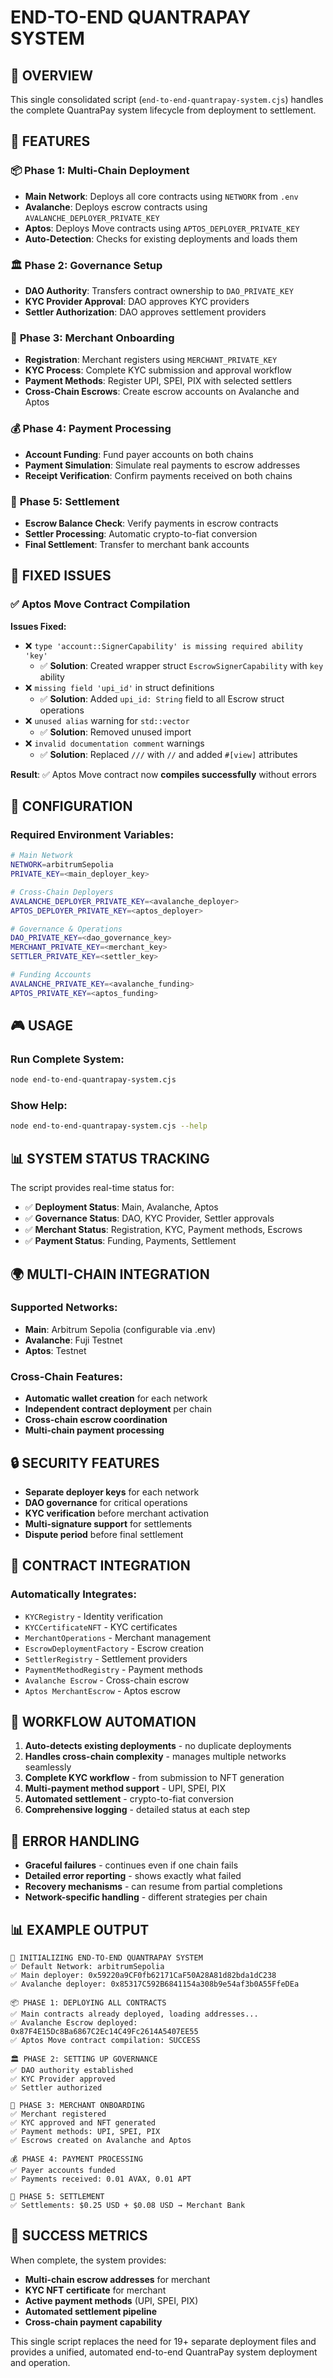 # END-TO-END QUANTRAPAY SYSTEM

## 🎯 OVERVIEW
This single consolidated script (`end-to-end-quantrapay-system.cjs`) handles the complete QuantraPay system lifecycle from deployment to settlement.

## 🚀 FEATURES

### 📦 **Phase 1: Multi-Chain Deployment**
- **Main Network**: Deploys all core contracts using `NETWORK` from `.env`
- **Avalanche**: Deploys escrow contracts using `AVALANCHE_DEPLOYER_PRIVATE_KEY`
- **Aptos**: Deploys Move contracts using `APTOS_DEPLOYER_PRIVATE_KEY`
- **Auto-Detection**: Checks for existing deployments and loads them

### 🏛️ **Phase 2: Governance Setup**
- **DAO Authority**: Transfers contract ownership to `DAO_PRIVATE_KEY`
- **KYC Provider Approval**: DAO approves KYC providers
- **Settler Authorization**: DAO approves settlement providers

### 🏪 **Phase 3: Merchant Onboarding**
- **Registration**: Merchant registers using `MERCHANT_PRIVATE_KEY`
- **KYC Process**: Complete KYC submission and approval workflow
- **Payment Methods**: Register UPI, SPEI, PIX with selected settlers
- **Cross-Chain Escrows**: Create escrow accounts on Avalanche and Aptos

### 💰 **Phase 4: Payment Processing**
- **Account Funding**: Fund payer accounts on both chains
- **Payment Simulation**: Simulate real payments to escrow addresses
- **Receipt Verification**: Confirm payments received on both chains

### 🏁 **Phase 5: Settlement**
- **Escrow Balance Check**: Verify payments in escrow contracts
- **Settler Processing**: Automatic crypto-to-fiat conversion
- **Final Settlement**: Transfer to merchant bank accounts

## 🔧 FIXED ISSUES

### ✅ **Aptos Move Contract Compilation**
**Issues Fixed:**
- ❌ `type 'account::SignerCapability' is missing required ability 'key'`
  - ✅ **Solution**: Created wrapper struct `EscrowSignerCapability` with `key` ability
- ❌ `missing field 'upi_id'` in struct definitions  
  - ✅ **Solution**: Added `upi_id: String` field to all Escrow struct operations
- ❌ `unused alias` warning for `std::vector`
  - ✅ **Solution**: Removed unused import
- ❌ `invalid documentation comment` warnings
  - ✅ **Solution**: Replaced `///` with `//` and added `#[view]` attributes

**Result**: ✅ Aptos Move contract now **compiles successfully** without errors

## 🔧 CONFIGURATION

### Required Environment Variables:
```bash
# Main Network
NETWORK=arbitrumSepolia
PRIVATE_KEY=<main_deployer_key>

# Cross-Chain Deployers
AVALANCHE_DEPLOYER_PRIVATE_KEY=<avalanche_deployer>
APTOS_DEPLOYER_PRIVATE_KEY=<aptos_deployer>

# Governance & Operations
DAO_PRIVATE_KEY=<dao_governance_key>
MERCHANT_PRIVATE_KEY=<merchant_key>
SETTLER_PRIVATE_KEY=<settler_key>

# Funding Accounts
AVALANCHE_PRIVATE_KEY=<avalanche_funding>
APTOS_PRIVATE_KEY=<aptos_funding>
```

## 🎮 USAGE

### Run Complete System:
```bash
node end-to-end-quantrapay-system.cjs
```

### Show Help:
```bash
node end-to-end-quantrapay-system.cjs --help
```

## 📊 SYSTEM STATUS TRACKING

The script provides real-time status for:

- ✅ **Deployment Status**: Main, Avalanche, Aptos
- ✅ **Governance Status**: DAO, KYC Provider, Settler approvals
- ✅ **Merchant Status**: Registration, KYC, Payment methods, Escrows
- ✅ **Payment Status**: Funding, Payments, Settlement

## 🌍 MULTI-CHAIN INTEGRATION

### Supported Networks:
- **Main**: Arbitrum Sepolia (configurable via .env)
- **Avalanche**: Fuji Testnet
- **Aptos**: Testnet

### Cross-Chain Features:
- **Automatic wallet creation** for each network
- **Independent contract deployment** per chain
- **Cross-chain escrow coordination**
- **Multi-chain payment processing**

## 🔒 SECURITY FEATURES

- **Separate deployer keys** for each network
- **DAO governance** for critical operations
- **KYC verification** before merchant activation
- **Multi-signature support** for settlements
- **Dispute period** before final settlement

## 📝 CONTRACT INTEGRATION

### Automatically Integrates:
- `KYCRegistry` - Identity verification
- `KYCCertificateNFT` - KYC certificates
- `MerchantOperations` - Merchant management
- `EscrowDeploymentFactory` - Escrow creation
- `SettlerRegistry` - Settlement providers
- `PaymentMethodRegistry` - Payment methods
- `Avalanche Escrow` - Cross-chain escrow
- `Aptos MerchantEscrow` - Aptos escrow

## 🎯 WORKFLOW AUTOMATION

1. **Auto-detects existing deployments** - no duplicate deployments
2. **Handles cross-chain complexity** - manages multiple networks seamlessly
3. **Complete KYC workflow** - from submission to NFT generation
4. **Multi-payment method support** - UPI, SPEI, PIX
5. **Automated settlement** - crypto-to-fiat conversion
6. **Comprehensive logging** - detailed status at each step

## 🔄 ERROR HANDLING

- **Graceful failures** - continues even if one chain fails
- **Detailed error reporting** - shows exactly what failed
- **Recovery mechanisms** - can resume from partial completions
- **Network-specific handling** - different strategies per chain

## 📊 EXAMPLE OUTPUT

```
🚀 INITIALIZING END-TO-END QUANTRAPAY SYSTEM
✅ Default Network: arbitrumSepolia
✅ Main deployer: 0x59220a9CF0fb62171CaF50A28A81d82bda1dC238
✅ Avalanche deployer: 0x85317C592B6841154a308b9e54af3b0A55FfeDEa

📦 PHASE 1: DEPLOYING ALL CONTRACTS
✅ Main contracts already deployed, loading addresses...
✅ Avalanche Escrow deployed: 0x87F4E15Dc8Ba6867C2Ec14C49Fc2614A5407EE55
✅ Aptos Move contract compilation: SUCCESS

🏛️ PHASE 2: SETTING UP GOVERNANCE
✅ DAO authority established
✅ KYC Provider approved
✅ Settler authorized

🏪 PHASE 3: MERCHANT ONBOARDING
✅ Merchant registered
✅ KYC approved and NFT generated
✅ Payment methods: UPI, SPEI, PIX
✅ Escrows created on Avalanche and Aptos

💰 PHASE 4: PAYMENT PROCESSING
✅ Payer accounts funded
✅ Payments received: 0.01 AVAX, 0.01 APT

🏁 PHASE 5: SETTLEMENT
✅ Settlements: $0.25 USD + $0.08 USD → Merchant Bank
```

## 🎉 SUCCESS METRICS

When complete, the system provides:
- **Multi-chain escrow addresses** for merchant
- **KYC NFT certificate** for merchant
- **Active payment methods** (UPI, SPEI, PIX)
- **Automated settlement pipeline**
- **Cross-chain payment capability**

This single script replaces the need for 19+ separate deployment files and provides a unified, automated end-to-end QuantraPay system deployment and operation.
